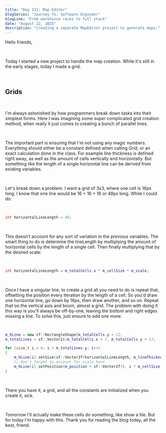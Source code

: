 ```yaml
---
title: "Day 131: Map Editor"
blogSeries: "Journey To: Software Engineer"
blogLine: "From warehouse racks to full stack"
date: "August 22, 2025"
description: "Creating a separate MapEditor project to generate maps."
---
```


Hello friends,

<br>

Today I started a new project to handle the map creation. While it's still in the early stages, today I made a grid.

<br>

## Grids

<br>

I'm always astonished by how programmers break down tasks into their simplest forms. Here I was imagining some super complicated grid creation method, when really it just comes to creating a bunch of parallel lines.

<br>

The important part is ensuring that I'm not using any magic numbers. Everything should either be a constant defined when calling Grid, or an exact calculation done in the class. For example line thickness is defined right away, as well as the amount of cells vertically and horizontally. But something like the length of a single horizontal line can be derived from existing variables.

<br>

Let's break down a problem. I want a grid of 3x3, where one cell is 16px long. I know that one line would be 16 + 16 + 16 or 48px long. While I could do:

<br>

```cpp
int horizontalLineLength = 48;
```

<br>

This doesn't account for any sort of variation in the previous variables. The smart thing to do is determine the lineLength by multiplying the amount of horizontal cells by the length of a single cell. Then finally multiplying that by the desired scale:

<br>

```cpp
int horizontalLineLength = m_totalCells.x * m_cellSize * m_scale;
```

<br>

Once I have a singular line, to create a grid all you need to do is repeat that, offsetting the position every iteration by the length of a cell. So you'd draw one horizontal line, go down by 16px, then draw another, and so on. Repeat that on the vertical axis and boom, almost a grid. The problem with doing it this way is you'll always be off-by-one, leaving the bottom and right edges missing a line. To solve this, just ensure to add one more:

<br>

```cpp
m_hLine = new sf::RectangleShape[m_totalCells.y + 1];
m_totalLines = sf::Vector2i(m_totalCells.x + 1, m_totalCells.y + 1);

for (size_t i = 0; i < m_totalLines.y; i++)
{
    m_hLine[i].setSize(sf::Vector2f(horizontalLineLength, m_lineThickness));
    // Don't forget to account for scale here
    m_hLine[i].setPosition(m_position + sf::Vector2f(0, i * m_cellSize * m_scale));
}
```

<br>

There you have it, a grid, and all the constants are initialized when you create it, sick.

<br>

Tomorrow I'll actually make these cells do something, like show a tile. But for today I'm happy with this. Thank you for reading the blog today, all the best, friend.
